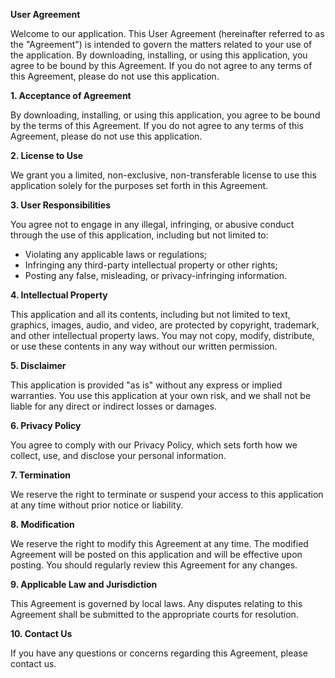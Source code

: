 **User Agreement**

Welcome to our application. This User Agreement (hereinafter referred to as the "Agreement") is intended to govern the matters related to your use of the application. By downloading, installing, or using this application, you agree to be bound by this Agreement. If you do not agree to any terms of this Agreement, please do not use this application.

**1. Acceptance of Agreement**

By downloading, installing, or using this application, you agree to be bound by the terms of this Agreement. If you do not agree to any terms of this Agreement, please do not use this application.

**2. License to Use**

We grant you a limited, non-exclusive, non-transferable license to use this application solely for the purposes set forth in this Agreement.

**3. User Responsibilities**

You agree not to engage in any illegal, infringing, or abusive conduct through the use of this application, including but not limited to:

- Violating any applicable laws or regulations;
- Infringing any third-party intellectual property or other rights;
- Posting any false, misleading, or privacy-infringing information.

**4. Intellectual Property**

This application and all its contents, including but not limited to text, graphics, images, audio, and video, are protected by copyright, trademark, and other intellectual property laws. You may not copy, modify, distribute, or use these contents in any way without our written permission.

**5. Disclaimer**

This application is provided "as is" without any express or implied warranties. You use this application at your own risk, and we shall not be liable for any direct or indirect losses or damages.

**6. Privacy Policy**

You agree to comply with our Privacy Policy, which sets forth how we collect, use, and disclose your personal information.

**7. Termination**

We reserve the right to terminate or suspend your access to this application at any time without prior notice or liability.

**8. Modification**

We reserve the right to modify this Agreement at any time. The modified Agreement will be posted on this application and will be effective upon posting. You should regularly review this Agreement for any changes.

**9. Applicable Law and Jurisdiction**

This Agreement is governed by local laws. Any disputes relating to this Agreement shall be submitted to the appropriate courts for resolution.

**10. Contact Us**

If you have any questions or concerns regarding this Agreement, please contact us.
